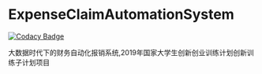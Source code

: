 # ExpenseClaimAutomationSystem

[![Codacy Badge](https://api.codacy.com/project/badge/Grade/919045824a9b4c4681756b0a46664e9b)](https://app.codacy.com/app/ZhaoQi99/ExpenseClaimAutomationSystem?utm_source=github.com&utm_medium=referral&utm_content=snnucs/ExpenseClaimAutomationSystem&utm_campaign=Badge_Grade_Dashboard)

大数据时代下的财务自动化报销系统,2019年国家大学生创新创业训练计划创新训练子计划项目
